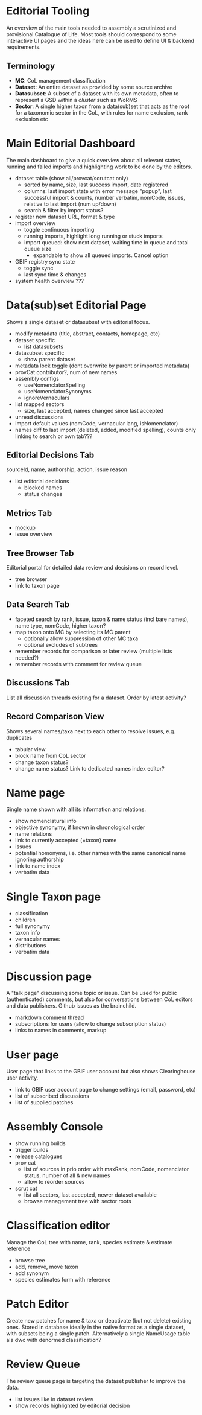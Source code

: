 # Editorial Tooling
An overview of the main tools needed to assembly a scrutinized and provisional Catalogue of Life. Most tools should correspond to some interactive UI pages and the ideas here can be used to define UI & backend requirements.

## Terminology
- **MC**: CoL management classification
- **Dataset**: An entire dataset as provided by some source archive
- **Datasubset**: A subset of a dataset with its own metadata, often to represent a GSD within a *cluster* such as WoRMS
- **Sector**: A single higher taxon from a data(sub)set that acts as the root for a taxonomic sector in the CoL, with rules for name exclusion, rank exclusion etc


# Main Editorial Dashboard
The main dashboard to give a quick overview about all relevant states, running and failed imports and highlighting work to be done by the editors.

- dataset table (show all/provcat/scrutcat only)
    - sorted by name, size, last success import, date registered
    - columns: last import state with error message "popup", last successful import & counts, number verbatim, nomCode, issues, relative to last import (num up/down)
    - search & filter by import status?
- register new dataset URL, format & type
- import overview
    - toggle continuous importing 
    - running imports, highlight long running or stuck imports
    - import queued: show next dataset, waiting time in queue and total queue size
        - expandable to show all queued imports. Cancel option
- GBIF registry sync state
    - toggle sync
    - last sync time & changes
- system health overview ???


# Data(sub)set Editorial Page
Shows a single dataset or datasubset with editorial focus.

- modify metadata (title, abstract, contacts, homepage, etc)
- dataset specific
    - list datasubsets
- datasubset specific
    - show parent dataset
- metadata lock toggle (dont overwrite by parent or imported metadata)
- provCat contributor?, num of new names
- assembly configs
    - useNomenclatorSpelling
    - useNomenclatorSynonyms
    - ignoreVernaculars
- list mapped sectors
    - size, last accepted, names changed since last accepted
- unread discussions
- import default values (nomCode, vernacular lang, isNomenclator)
- names diff to last import (deleted, added, modified spelling), counts only linking to search or own tab???


## Editorial Decisions Tab
sourceId, name, authorship, action, issue reason
- list editorial decisions
    - blocked names
    - status changes

## Metrics Tab 
- [mockup](https://github.com/Sp2000/colplus/blob/master/mockups/Metrics.png)
- issue overview 
    
## Tree Browser Tab
Editorial portal for detailed data review and decisions on record level.
- tree browser
- link to taxon page

## Data Search Tab
- faceted search by rank, issue, taxon & name status (incl bare names), name type, nomCode, higher taxon?
- map taxon onto MC by selecting its MC parent
    - optionally allow suppression of other MC taxa
    - optional excludes of subtrees
- remember records for comparison or later review (multiple lists needed?)
- remember records with comment for review queue

## Discussions Tab
List all discussion threads existing for a dataset. Order by latest activity?

## Record Comparison View
Shows several names/taxa next to each other to resolve issues, e.g. duplicates
- tabular view
- block name from CoL sector
- change taxon status?
- change name status? Link to dedicated names index editor?


# Name page
Single name shown with all its information and relations.
- show nomenclatural info
- objective synonymy, if known in chronological order
- name relations
- link to currently accepted (=taxon) name
- issues
- potential homonyms, i.e. other names with the same canonical name ignoring authorship
- link to name index
- verbatim data


# Single Taxon page
- classification
- children
- full synonymy
- taxon info
- vernacular names
- distributions
- verbatim data


# Discussion page
A "talk page" discussing some topic or issue.
Can be used for public (authenticated) comments, but also for conversations between CoL editors and data publishers. Github issues as the brainchild.
- markdown comment thread
- subscriptions for users (allow to change subscription status)
- links to names in comments, markup


# User page
User page that links to the GBIF user account but also shows Clearinghouse user activity.
- link to GBIF user account page to change settings (email, password, etc)
- list of subscribed discussions
- list of supplied patches


# Assembly Console
- show running builds
- trigger builds
- release catalogues
- prov cat
    - list of sources in prio order with maxRank, nomCode, nomenclator status, number of all & new names
    - allow to reorder sources
- scrut cat
    - list all sectors, last accepted, newer dataset available
    - browse management tree with sector roots


# Classification editor
Manage the CoL tree with name, rank, species estimate & estimate reference
- browse tree
- add, remove, move taxon
- add synonym
- species estimates form with reference


# Patch Editor
Create new patches for name & taxa or deactivate (but not delete) existing ones. Stored in database ideally in the native format as a single dataset, with subsets being a single patch. Alternatively a single NameUsage table ala dwc with denormed classification?


# Review Queue
The review queue page is targeting the dataset publisher to improve the data.
- list issues like in dataset review
- show records highlighted by editorial decision
